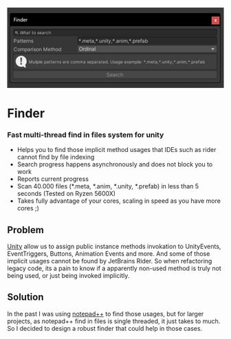![Preview](Graphics/graphic1.png)

# Finder
### Fast multi-thread find in files system for unity

- Helps you to find those implicit method usages that IDEs such as rider cannot find by file indexing
- Search progress happens asynchronously and does not block you to work
- Reports current progress
- Scan 40.000 files (*.meta, *.anim, *.unity, *.prefab) in less than 5 seconds (Tested on Ryzen 5600X)
- Takes fully advantage of your cores, scaling in speed as you have more cores ;) 

## Problem
[Unity](https://unity.com/) allow us to assign public instance methods invokation to UnityEvents, EventTriggers, Buttons, Animation Events and more.
And some of those implicit usages cannot be found by JetBrains Rider.
So when refactoring legacy code, its a pain to know if a apparently non-used method is truly not being used, or just being invoked implicitly.

## Solution
In the past I was using [notepad++](https://notepad-plus-plus.org/) to find those usages, but for larger projects, as notepad++ find in files is single threaded, it just takes to much.
So I decided to design a robust finder that could help in those cases.
